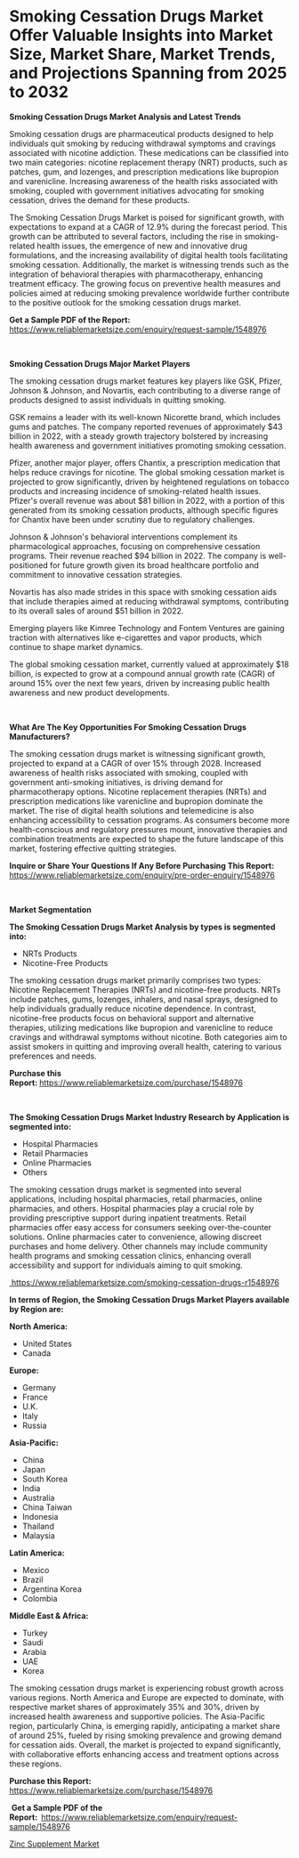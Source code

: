<p><h1>Smoking Cessation Drugs Market Offer Valuable Insights into Market Size, Market Share, Market Trends, and Projections Spanning from 2025 to 2032</h1></p><p><strong>Smoking Cessation Drugs Market Analysis and Latest Trends</strong></p>
<p><p>Smoking cessation drugs are pharmaceutical products designed to help individuals quit smoking by reducing withdrawal symptoms and cravings associated with nicotine addiction. These medications can be classified into two main categories: nicotine replacement therapy (NRT) products, such as patches, gum, and lozenges, and prescription medications like bupropion and varenicline. Increasing awareness of the health risks associated with smoking, coupled with government initiatives advocating for smoking cessation, drives the demand for these products.</p><p>The Smoking Cessation Drugs Market is poised for significant growth, with expectations to expand at a CAGR of 12.9% during the forecast period. This growth can be attributed to several factors, including the rise in smoking-related health issues, the emergence of new and innovative drug formulations, and the increasing availability of digital health tools facilitating smoking cessation. Additionally, the market is witnessing trends such as the integration of behavioral therapies with pharmacotherapy, enhancing treatment efficacy. The growing focus on preventive health measures and policies aimed at reducing smoking prevalence worldwide further contribute to the positive outlook for the smoking cessation drugs market.</p></p>
<p><strong>Get a Sample PDF of the Report:&nbsp;</strong> <a href="https://www.reliablemarketsize.com/enquiry/request-sample/1548976?utm_campaign=1789&utm_medium=2&utm_source=Github&utm_content=ia&utm_term=08032025&utm_id=smoking-cessation-drugs">https://www.reliablemarketsize.com/enquiry/request-sample/1548976</a></p>
<p>&nbsp;</p>
<p><strong>Smoking Cessation Drugs Major Market Players</strong></p>
<p><p>The smoking cessation drugs market features key players like GSK, Pfizer, Johnson & Johnson, and Novartis, each contributing to a diverse range of products designed to assist individuals in quitting smoking. </p><p>GSK remains a leader with its well-known Nicorette brand, which includes gums and patches. The company reported revenues of approximately $43 billion in 2022, with a steady growth trajectory bolstered by increasing health awareness and government initiatives promoting smoking cessation.</p><p>Pfizer, another major player, offers Chantix, a prescription medication that helps reduce cravings for nicotine. The global smoking cessation market is projected to grow significantly, driven by heightened regulations on tobacco products and increasing incidence of smoking-related health issues. Pfizer's overall revenue was about $81 billion in 2022, with a portion of this generated from its smoking cessation products, although specific figures for Chantix have been under scrutiny due to regulatory challenges.</p><p>Johnson & Johnson's behavioral interventions complement its pharmacological approaches, focusing on comprehensive cessation programs. Their revenue reached $94 billion in 2022. The company is well-positioned for future growth given its broad healthcare portfolio and commitment to innovative cessation strategies.</p><p>Novartis has also made strides in this space with smoking cessation aids that include therapies aimed at reducing withdrawal symptoms, contributing to its overall sales of around $51 billion in 2022.</p><p>Emerging players like Kimree Technology and Fontem Ventures are gaining traction with alternatives like e-cigarettes and vapor products, which continue to shape market dynamics.</p><p>The global smoking cessation market, currently valued at approximately $18 billion, is expected to grow at a compound annual growth rate (CAGR) of around 15% over the next few years, driven by increasing public health awareness and new product developments.</p></p>
<p>&nbsp;</p>
<p><strong>What Are The Key Opportunities For Smoking Cessation Drugs Manufacturers?</strong></p>
<p><p>The smoking cessation drugs market is witnessing significant growth, projected to expand at a CAGR of over 15% through 2028. Increased awareness of health risks associated with smoking, coupled with government anti-smoking initiatives, is driving demand for pharmacotherapy options. Nicotine replacement therapies (NRTs) and prescription medications like varenicline and bupropion dominate the market. The rise of digital health solutions and telemedicine is also enhancing accessibility to cessation programs. As consumers become more health-conscious and regulatory pressures mount, innovative therapies and combination treatments are expected to shape the future landscape of this market, fostering effective quitting strategies.</p></p>
<p><strong>Inquire or Share Your Questions If Any Before Purchasing This Report:</strong> <a href="https://www.reliablemarketsize.com/enquiry/pre-order-enquiry/1548976?utm_campaign=1789&utm_medium=2&utm_source=Github&utm_content=ia&utm_term=08032025&utm_id=smoking-cessation-drugs">https://www.reliablemarketsize.com/enquiry/pre-order-enquiry/1548976</a></p>
<p>&nbsp;</p>
<p><strong>Market Segmentation</strong></p>
<p><strong>The Smoking Cessation Drugs Market Analysis by types is segmented into:</strong></p>
<p><ul><li>NRTs Products</li><li>Nicotine-Free Products</li></ul></p>
<p><p>The smoking cessation drugs market primarily comprises two types: Nicotine Replacement Therapies (NRTs) and nicotine-free products. NRTs include patches, gums, lozenges, inhalers, and nasal sprays, designed to help individuals gradually reduce nicotine dependence. In contrast, nicotine-free products focus on behavioral support and alternative therapies, utilizing medications like bupropion and varenicline to reduce cravings and withdrawal symptoms without nicotine. Both categories aim to assist smokers in quitting and improving overall health, catering to various preferences and needs.</p></p>
<p><strong>Purchase this Report:&nbsp;</strong><a href="https://www.reliablemarketsize.com/purchase/1548976?utm_campaign=1789&utm_medium=2&utm_source=Github&utm_content=ia&utm_term=08032025&utm_id=smoking-cessation-drugs">https://www.reliablemarketsize.com/purchase/1548976</a></p>
<p>&nbsp;</p>
<p><strong>The Smoking Cessation Drugs Market Industry Research by Application is segmented into:</strong></p>
<p><ul><li>Hospital Pharmacies</li><li>Retail Pharmacies</li><li>Online Pharmacies</li><li>Others</li></ul></p>
<p><p>The smoking cessation drugs market is segmented into several applications, including hospital pharmacies, retail pharmacies, online pharmacies, and others. Hospital pharmacies play a crucial role by providing prescriptive support during inpatient treatments. Retail pharmacies offer easy access for consumers seeking over-the-counter solutions. Online pharmacies cater to convenience, allowing discreet purchases and home delivery. Other channels may include community health programs and smoking cessation clinics, enhancing overall accessibility and support for individuals aiming to quit smoking.</p></p>
<p><a href="https://www.reliablemarketsize.com/smoking-cessation-drugs-r1548976?utm_campaign=1789&utm_medium=2&utm_source=Github&utm_content=ia&utm_term=08032025&utm_id=smoking-cessation-drugs">&nbsp;https://www.reliablemarketsize.com/smoking-cessation-drugs-r1548976</a></p>
<p><strong>In terms of Region, the Smoking Cessation Drugs Market Players available by Region are:</strong></p>
<p>
    <p> <strong> North America: </strong>
        <ul>
            <li>United States</li>
            <li>Canada</li>
        </ul>
        </p> 
    <p> <strong> Europe: </strong>
        <ul>
            <li>Germany</li>
            <li>France</li>
            <li>U.K.</li>
            <li>Italy</li>
            <li>Russia</li>
        </ul>
        </p> 
    <p> <strong> Asia-Pacific: </strong>
        <ul>
            <li>China</li>
            <li>Japan</li>
            <li>South Korea</li>
            <li>India</li>
            <li>Australia</li>
            <li>China Taiwan</li>
            <li>Indonesia</li>
            <li>Thailand</li>
            <li>Malaysia</li>
        </ul>
        </p> 
    <p> <strong> Latin America: </strong>
        <ul>
            <li>Mexico</li>
            <li>Brazil</li>
            <li>Argentina Korea</li>
            <li>Colombia</li>
        </ul>
        </p> 
    <p> <strong> Middle East & Africa: </strong>
        <ul>
            <li>Turkey</li>
            <li>Saudi</li>
            <li>Arabia</li>
            <li>UAE</li>
            <li>Korea</li>
        </ul>
    </p>
    </p>
<p><p>The smoking cessation drugs market is experiencing robust growth across various regions. North America and Europe are expected to dominate, with respective market shares of approximately 35% and 30%, driven by increased health awareness and supportive policies. The Asia-Pacific region, particularly China, is emerging rapidly, anticipating a market share of around 25%, fueled by rising smoking prevalence and growing demand for cessation aids. Overall, the market is projected to expand significantly, with collaborative efforts enhancing access and treatment options across these regions.</p></p>
<p><strong>Purchase this Report: </strong><a href="https://www.reliablemarketsize.com/purchase/1548976?utm_campaign=1789&utm_medium=2&utm_source=Github&utm_content=ia&utm_term=08032025&utm_id=smoking-cessation-drugs">https://www.reliablemarketsize.com/purchase/1548976</a></p>
<p>&nbsp;<strong>Get a Sample PDF of the Report:&nbsp;&nbsp;</strong><a href="https://www.reliablemarketsize.com/enquiry/request-sample/1548976?utm_campaign=1789&utm_medium=2&utm_source=Github&utm_content=ia&utm_term=08032025&utm_id=smoking-cessation-drugs">https://www.reliablemarketsize.com/enquiry/request-sample/1548976</a></p>
<p><strong></strong></p>
<p><p><a href="https://github.com/XavierTyler76/Market-Research-Report-List-1/blob/main/zinc-supplement-market.md?utm_campaign=1789&utm_medium=2&utm_source=Github&utm_content=ia&utm_term=08032025&utm_id=smoking-cessation-drugs">Zinc Supplement Market</a></p></p>